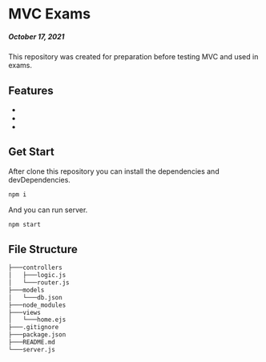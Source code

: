 # MVC Exams

##### October 17, 2021

This repository was created for preparation before testing MVC and used in exams.

## Features

-
-
-

## Get Start

After clone this repository you can install the dependencies and devDependencies.

```sh
npm i
```

And you can run server.

```sh
npm start
```

## File Structure

```sh
├───controllers
│   ├───logic.js
│   └───router.js
├───models
│   └───db.json
├───node_modules
├───views
│   └───home.ejs
├───.gitignore
├───package.json
├───README.md
└───server.js
```
